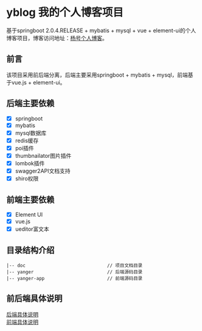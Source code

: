 # yblog 我的个人博客项目 # 
基于springboot 2.0.4.RELEASE + mybatis + mysql + vue + element-ui的个人博客项目，博客访问地址：[杨号个人博客](http://58.87.66.244/)。

## 前言 ##
该项目采用前后端分离，后端主要采用springboot + mybatis + mysql，前端基于vue.js + element-ui。

## 后端主要依赖 ##
- [x] springboot
- [x] mybatis
- [x] mysql数据库
- [x] redis缓存
- [x] poi插件
- [x] thumbnailator图片插件
- [x] lombok插件
- [x] swagger2API文档支持
- [x] shiro权限

## 前端主要依赖 ##
- [x] Element UI
- [x] vue.js
- [x] ueditor富文本

## 目录结构介绍 ##

	|-- doc                              // 项目文档目录
	|-- yanger                           // 后端源码目录
	|-- yanger-app                       // 前端源码目录


## 前后端具体说明 ##

[后端具体说明](https://github.com/imyanger/yblog/blob/master/yanger/README.md)<br/>
[前端具体说明](https://github.com/imyanger/yblog/blob/master/yanger-app/README.md)
